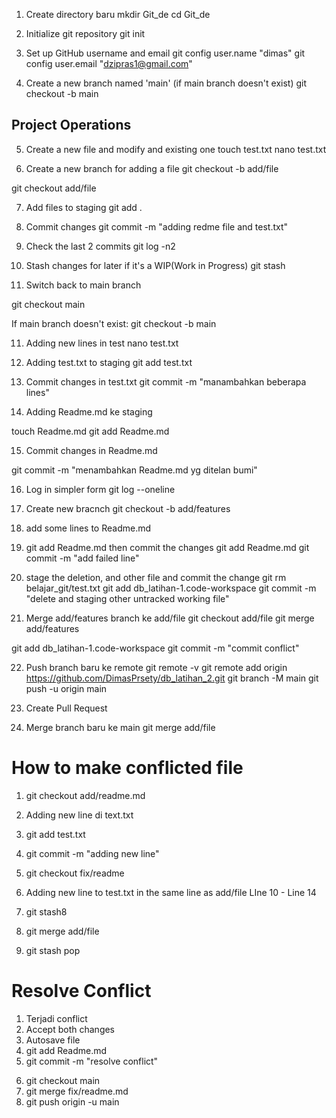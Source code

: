 1. Create directory baru 
mkdir Git_de
cd Git_de

2. Initialize git repository
git init

3. Set up GitHub username and email
git config user.name "dimas"
git config user.email "dzipras1@gmail.com"

4. Create a new branch named 'main' (if main branch doesn't exist)
git checkout -b main

## Project Operations

5. Create a new file and modify and existing one
touch test.txt
nano test.txt

6. Create a new branch for adding a file
git checkout -b add/file
<!-- as the brach add/file already created in session before, I just switched into branch -->
git checkout add/file

7. Add files to staging
git add .

8. Commit changes
git commit -m "adding redme file and test.txt"

0. Check the last 2 commits
git log -n2

10. Stash changes for later if it's a WIP(Work in Progress)
git stash

11. Switch back to main branch
<!-- if main branch already exists -->
git checkout main  

If main branch doesn't exist:
git checkout -b main

11. Adding new lines in test
nano test.txt

12. Adding test.txt to staging
git add test.txt

13. Commit changes in test.txt
git commit -m "manambahkan beberapa lines"

14. Adding Readme.md ke staging
<!-- as i had clicked publish the Readme.md file gone and con't be recvoer 
then adding new Readme.md file-->
touch Readme.md
git add Readme.md

15. Commit changes in Readme.md
<!-- commit changes in Readme.md -->
git commit -m "menambahkan Readme.md yg ditelan bumi"

16. Log in simpler form
git log --oneline

17. Create new bracnch 
git checkout -b add/features

18. add some lines to Readme.md
19. git add Readme.md then commit the changes
git add Readme.md
git commit -m "add failed line"

<!-- theres some folder should be deleted and commit the change -->
20. stage the deletion, and other file and commit the change
git rm belajar_git/test.txt
git add db_latihan-1.code-workspace
git commit -m "delete and staging other untracked working file"

21. Merge add/features branch ke add/file
git checkout add/file
git merge add/features

<!-- Conflicted -->
git add db_latihan-1.code-workspace
git commit -m "commit conflict"

22. Push branch baru ke remote
git remote -v  <!-- cek dulu ada remote atau engga -->
git remote add origin https://github.com/DimasPrsety/db_latihan_2.git <!-- add origin -->
git branch -M main <!-- rename branch ke main -->
git push -u origin main <!-- push local branch ke remote repo -->

23. Create Pull Request

32. Merge branch baru ke main
git merge add/file

# How to make conflicted file
<!-- udah beberapa conflict tapi masih bingung kenapa bisa konflik -->
1. git checkout add/readme.md
2. Adding new line di text.txt
3. git add test.txt
4. git commit -m "adding new line"
5. git checkout fix/readme
6. Adding new line to test.txt in the same line as add/file
LIne 10 - Line 14

7. git stash8
8. git merge add/file
9. git stash pop


# Resolve Conflict
1. Terjadi conflict
2. Accept both changes
3. Autosave file
4. git add Readme.md
5. git commit -m "resolve conflict"
<!--  karena masih di fix/readme aku gabung dulu ke main -->
6. git checkout main
7. git merge fix/readme.md
7. git push origin -u main
